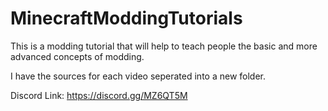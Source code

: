# MinecraftModdingTutorials

This is a modding tutorial that will help to teach people the basic and more advanced concepts of modding.

I have the sources for each video seperated into a new folder.

Discord Link: https://discord.gg/MZ6QT5M